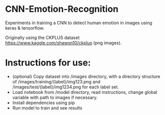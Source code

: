 # CNN-Emotion-Recognition
 Experiments in training a CNN to detect human emotion in images using keras & tensorflow.

 Originally using the CKPLUS dataset https://www.kaggle.com/shawon10/ckplus (png images).

# Instructions for use:
 * (optional) Copy dataset into /images directory, with a directory structure of /images/training/{label}/img123.png and /images/test/{label}/img1234.png for each label set.
 * Load notebook from /model directory, read instructions, change global variable with path to images if necessary.
 * Install dependencies using pip
 * Run model to train and see results